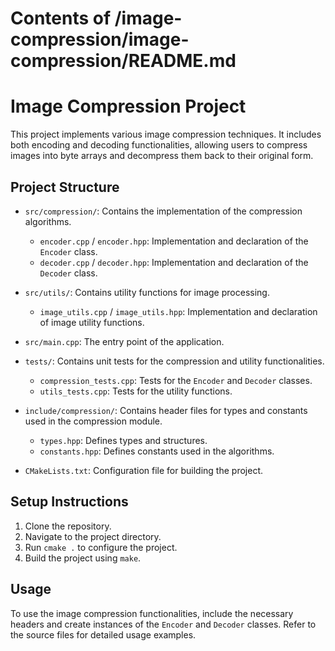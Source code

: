 # Contents of /image-compression/image-compression/README.md

# Image Compression Project

This project implements various image compression techniques. It includes both encoding and decoding functionalities, allowing users to compress images into byte arrays and decompress them back to their original form.

## Project Structure

- `src/compression/`: Contains the implementation of the compression algorithms.
  - `encoder.cpp` / `encoder.hpp`: Implementation and declaration of the `Encoder` class.
  - `decoder.cpp` / `decoder.hpp`: Implementation and declaration of the `Decoder` class.
  
- `src/utils/`: Contains utility functions for image processing.
  - `image_utils.cpp` / `image_utils.hpp`: Implementation and declaration of image utility functions.

- `src/main.cpp`: The entry point of the application.

- `tests/`: Contains unit tests for the compression and utility functionalities.
  - `compression_tests.cpp`: Tests for the `Encoder` and `Decoder` classes.
  - `utils_tests.cpp`: Tests for the utility functions.

- `include/compression/`: Contains header files for types and constants used in the compression module.
  - `types.hpp`: Defines types and structures.
  - `constants.hpp`: Defines constants used in the algorithms.

- `CMakeLists.txt`: Configuration file for building the project.

## Setup Instructions

1. Clone the repository.
2. Navigate to the project directory.
3. Run `cmake .` to configure the project.
4. Build the project using `make`.

## Usage

To use the image compression functionalities, include the necessary headers and create instances of the `Encoder` and `Decoder` classes. Refer to the source files for detailed usage examples.